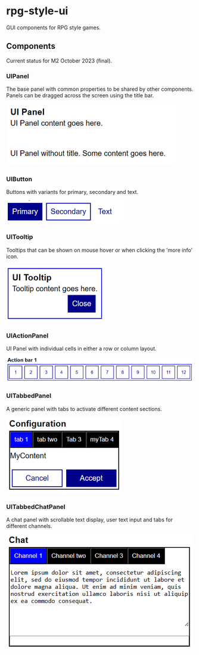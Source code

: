 # rpg-style-ui
GUI components for RPG style games.

## Components

Current status for M2 October 2023 (final).

### UIPanel 
The base panel with common properties to be shared by other components. Panels can be dragged across the screen using the title bar.

![Alt text](/assets/UIPanel.png?raw=true "UIPanel")

### UIButton 
Buttons with variants for primary, secondary and text.

![Alt text](/assets/UIButton.png?raw=true "UIButton")

### UITooltip 
Tooltips that can be shown on mouse hover or when clicking the 'more info' icon.

![Alt text](/assets/UITooltip.png?raw=true "UITooltip")

### UIActionPanel 
UI Panel with individual cells in either a row or column layout.

![Alt text](/assets/UIActionPanel.png?raw=true "UIActionPanel")

### UITabbedPanel 
A generic panel with tabs to activate different content sections.

![Alt text](/assets/UITabbedPanel.png?raw=true "UITabbedPanel")

### UITabbedChatPanel 
A chat panel with scrollable text display, user text input and tabs for different channels.

![Alt text](/assets/UITabbedChatPanel.png?raw=true "UITabbedChatPanel")
